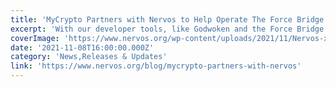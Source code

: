 ```yaml
---
title: 'MyCrypto Partners with Nervos to Help Operate The Force Bridge'
excerpt: 'With our developer tools, like Godwoken and the Force Bridge rolling out, ecosystem growth is a high priority. This is why we are excited to welcome MyCrypto as a partner who will be supporting our ex'
coverImage: 'https://www.nervos.org/wp-content/uploads/2021/11/Nervos-x-My-Crypto-01-810x456.png'
date: '2021-11-08T16:00:00.000Z'
category: 'News,Releases & Updates'
link: 'https://www.nervos.org/blog/mycrypto-partners-with-nervos'
---
```


